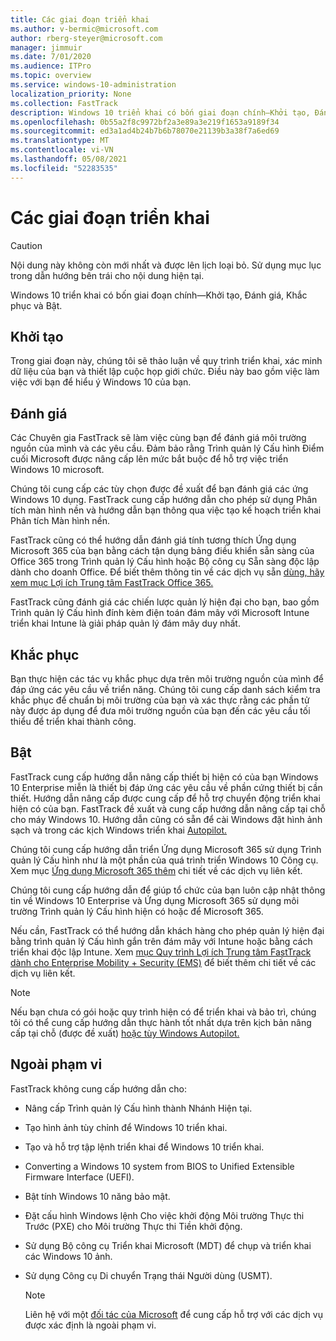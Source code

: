 ```yaml
---
title: Các giai đoạn triển khai
ms.author: v-bermic@microsoft.com
author: rberg-steyer@microsoft.com
manager: jimmuir
ms.date: 7/01/2020
ms.audience: ITPro
ms.topic: overview
ms.service: windows-10-administration
localization_priority: None
ms.collection: FastTrack
description: Windows 10 triển khai có bốn giai đoạn chính—Khởi tạo, Đánh giá, Khắc phục và Bật.
ms.openlocfilehash: 0b55a2f8c9972bf2a3e89a3e219f1653a9189f34
ms.sourcegitcommit: ed3a1ad4b24b7b6b78070e21139b3a38f7a6ed69
ms.translationtype: MT
ms.contentlocale: vi-VN
ms.lasthandoff: 05/08/2021
ms.locfileid: "52283535"
---
```

# <a name="onboarding-phases"></a>Các giai đoạn triển khai

> [!CAUTION]
> Nội dung này không còn mới nhất và được lên lịch loại bỏ. Sử dụng mục lục trong dẫn hướng bên trái cho nội dung hiện tại.

Windows 10 triển khai có bốn giai đoạn chính—Khởi tạo, Đánh giá, Khắc phục và Bật.

## <a name="initiate"></a>Khởi tạo

Trong giai đoạn này, chúng tôi sẽ thảo luận về quy trình triển khai, xác minh dữ liệu của bạn và thiết lập cuộc họp giới chức. Điều này bao gồm việc làm việc với bạn để hiểu ý Windows 10 của bạn.

## <a name="assess"></a>Đánh giá

Các Chuyên gia FastTrack sẽ làm việc cùng bạn để đánh giá môi trường nguồn của mình và các yêu cầu. Đảm bảo rằng Trình quản lý Cấu hình Điểm cuối Microsoft được nâng cấp lên mức bắt buộc để hỗ trợ việc triển Windows 10 microsoft. 

Chúng tôi cung cấp các tùy chọn được đề xuất để bạn đánh giá các ứng Windows 10 dụng. FastTrack cung cấp hướng dẫn cho phép sử dụng Phân tích màn hình nền và hướng dẫn bạn thông qua việc tạo kế hoạch triển khai Phân tích Màn hình nền.

FastTrack cũng có thể hướng dẫn đánh giá tính tương thích Ứng dụng Microsoft 365 của bạn bằng cách tận dụng bảng điều khiển sẵn sàng của Office 365 trong Trình quản lý Cấu hình hoặc Bộ công cụ Sẵn sàng độc lập dành cho doanh Office. Để biết thêm thông tin về các dịch vụ sẵn [dùng, hãy xem mục Lợi ích Trung tâm FastTrack Office 365.](O365-fasttrack-benefit-for-office-365.md) 

FastTrack cũng đánh giá các chiến lược quản lý hiện đại cho bạn, bao gồm Trình quản lý Cấu hình đính kèm điện toán đám mây với Microsoft Intune triển khai Intune là giải pháp quản lý đám mây duy nhất.

## <a name="remediate"></a>Khắc phục

Bạn thực hiện các tác vụ khắc phục dựa trên môi trường nguồn của mình để đáp ứng các yêu cầu về triển năng. Chúng tôi cung cấp danh sách kiểm tra khắc phục để chuẩn bị môi trường của bạn và xác thực rằng các phần tử này được áp dụng để đưa môi trường nguồn của bạn đến các yêu cầu tối thiểu để triển khai thành công. 

## <a name="enable"></a>Bật

FastTrack cung cấp hướng dẫn nâng cấp thiết bị hiện có của bạn Windows 10 Enterprise miễn là thiết bị đáp ứng các yêu cầu về phần cứng thiết bị cần thiết. Hướng dẫn nâng cấp được cung cấp để hỗ trợ chuyển động triển khai hiện có của bạn. FastTrack đề xuất và cung cấp hướng dẫn nâng cấp tại chỗ cho máy Windows 10. Hướng dẫn cũng có sẵn để cài Windows đặt hình ảnh sạch và trong các kịch Windows triển khai [Autopilot.](EMS-onboarding-phases.md#windows-autopilot) 

Chúng tôi cung cấp hướng dẫn triển Ứng dụng Microsoft 365 sử dụng Trình quản lý Cấu hình như là một phần của quá trình triển Windows 10 Công cụ. Xem mục [Ứng dụng Microsoft 365 thêm](O365-onboarding-and-migration.md#microsoft-365-apps) chi tiết về các dịch vụ liên kết.

Chúng tôi cung cấp hướng dẫn để giúp tổ chức của bạn luôn cập nhật thông tin về Windows 10 Enterprise và Ứng dụng Microsoft 365 sử dụng môi trường Trình quản lý Cấu hình hiện có hoặc để Microsoft 365.

Nếu cần, FastTrack có thể hướng dẫn khách hàng cho phép quản lý hiện đại bằng trình quản lý Cấu hình gắn trên đám mây với Intune hoặc bằng cách triển khai độc lập Intune. Xem [mục Quy trình Lợi ích Trung tâm FastTrack dành cho Enterprise Mobility + Security (EMS)](EMS-fasttrack-process.md) để biết thêm chi tiết về các dịch vụ liên kết.

> [!NOTE]
> Nếu bạn chưa có gói hoặc quy trình hiện có để triển khai và bảo trì, chúng tôi có thể cung cấp hướng dẫn thực hành tốt nhất dựa trên kịch bản nâng cấp tại chỗ (được đề xuất) [hoặc tùy Windows Autopilot.](EMS-onboarding-phases.md#windows-autopilot)

## <a name="out-of-scope"></a>Ngoài phạm vi

FastTrack không cung cấp hướng dẫn cho:

- Nâng cấp Trình quản lý Cấu hình thành Nhánh Hiện tại.
- Tạo hình ảnh tùy chỉnh để Windows 10 triển khai.
- Tạo và hỗ trợ tập lệnh triển khai để Windows 10 triển khai.
- Converting a Windows 10 system from BIOS to Unified Extensible Firmware Interface (UEFI).
- Bật tính Windows 10 năng bảo mật. 
- Đặt cấu hình Windows lệnh Cho việc khởi động Môi trường Thực thi Trước (PXE) cho Môi trường Thực thi Tiền khởi động.
- Sử dụng Bộ công cụ Triển khai Microsoft (MDT) để chụp và triển khai các Windows 10 ảnh.
- Sử dụng Công cụ Di chuyển Trạng thái Người dùng (USMT).

  > [!NOTE]
  > Liên hệ với một [đối tác của Microsoft](https://go.microsoft.com/fwlink/?linkid=2080150) để cung cấp hỗ trợ với các dịch vụ được xác định là ngoài phạm vi.

 